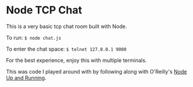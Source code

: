 # Node TCP Chat

This is a very basic tcp chat room built with Node.

To run: `$ node chat.js`

To enter the chat space: `$ telnet 127.0.0.1 9000`

For the best experience, enjoy this with multiple terminals.

This was code I played around with by following along with O'Reilly's [Node Up
and Running](http://shop.oreilly.com/product/0636920015956.do).
